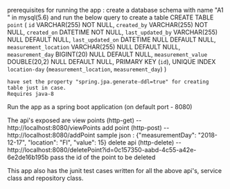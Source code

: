 prerequisites for running the app :
    create a database schema with name "A1  " in mysql(5.6) and run the below query to create a table
        CREATE TABLE `point` (
        	`id` VARCHAR(255) NOT NULL,
        	`created_by` VARCHAR(255) NOT NULL,
        	`created_on` DATETIME NOT NULL,
        	`last_updated_by` VARCHAR(255) NULL DEFAULT NULL,
        	`last_updated_on` DATETIME NULL DEFAULT NULL,
        	`measurement_location` VARCHAR(255) NULL DEFAULT NULL,
        	`measurement_day` BIGINT(20) NULL DEFAULT NULL,
        	`measurement_value` DOUBLE(20,2) NULL DEFAULT NULL,
        	PRIMARY KEY (`id`),
        	UNIQUE INDEX `location-day` (`measurement_location`, `measurement_day`)
        )

    have set the property "spring.jpa.generate-ddl=true" for creating table just in case.
    Requires java-8

Run the app as a spring boot application (on default port - 8080)

The api's exposed are
view points (http-get) -- http://localhost:8080/viewPoints
add point (http-post) -- http://localhost:8080/addPoint
    sample json : {"measurementDay": "2018-12-17", "location": "FI", "value": 15}
delete api (http-delete) -- http://localhost:8080/deletePoint?id=0c157350-aabd-4c55-a42e-6e2de16b195b
    pass the id of the point to be deleted

This app also has the junit test cases written for all the above api's, service class and repository class.